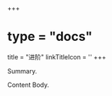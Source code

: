+++
# type = "docs"
title = "进阶"
linkTitleIcon = '<i class="fas fa-terminal fa-fw"></i>'
+++

Summary.

<!--more-->

Content Body.
